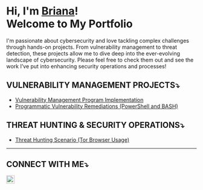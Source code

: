 # Hi, I'm <a href="https://www.linkedin.com/in/brianalwillis/">Briana</a>!<br>Welcome to My Portfolio

I'm passionate about cybersecurity and love tackling complex challenges through hands-on projects. From vulnerability management to threat detection, these projects allow me to dive deep into the ever-evolving landscape of cybersecurity. Please feel free to check them out and see the work I’ve put into enhancing security operations and processes!


## VULNERABILITY MANAGEMENT PROJECTS⤵

- [Vulnerability Management Program Implementation](https://github.com/brianalwillis/vulnerability-management-program)
- [Programmatic Vulnerability Remediations (PowerShell and BASH)](https://github.com/joshcybertest/programmatic-vulnerability-remediations)

## THREAT HUNTING & SECURITY OPERATIONS⤵

- [Threat Hunting Scenario (Tor Browser Usage)](https://github.com/joshmadakor0/threat-hunting-scenario-tor)

<hr/>

## CONNECT WITH ME⤵

[<img align="left" alt="Briana Willis | LinkedIn" width="22px" src="https://cdn.jsdelivr.net/npm/simple-icons@v3/icons/linkedin.svg" />][linkedin]

[linkedin]: https://linkedin.com/in/brianalwillis

<!--
<img width="35" alt="image" src="https://github.com/user-attachments/assets/2f41c7cd-5ea8-4475-b451-a37161b6c3fb"> 
<img width="35" alt="image" src="https://github.com/user-attachments/assets/77649969-9910-4994-8b96-74a116cfb2a8">
-->
